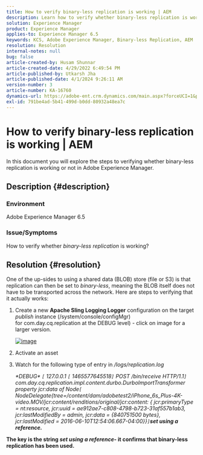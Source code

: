 ```yaml
---
title: How to verify binary-less replication is working | AEM
description: Learn how to verify whether binary-less replication is working or not in Adobe Experience Manager.
solution: Experience Manager
product: Experience Manager
applies-to: Experience Manager 6.5
keywords: KCS, Adobe Experience Manager, Binary-less Replication, AEM
resolution: Resolution
internal-notes: null
bug: false
article-created-by: Husam Shunnar
article-created-date: 4/29/2022 6:49:54 PM
article-published-by: Utkarsh Jha
article-published-date: 4/1/2024 9:26:11 AM
version-number: 3
article-number: KA-16760
dynamics-url: https://adobe-ent.crm.dynamics.com/main.aspx?forceUCI=1&pagetype=entityrecord&etn=knowledgearticle&id=5df78e22-edc7-ec11-a7b6-0022480a1d64
exl-id: 791be4ad-5b41-499d-b0dd-80932a48ea7c
---
```

# How to verify binary-less replication is working | AEM


In this document you will explore the steps to verifying whether binary-less replication is working or not in Adobe Experience Manager.

## Description {#description}


### <b>Environment</b>

Adobe Experience Manager 6.5



### <b>Issue/Symptoms</b>

How to verify whether *binary-less replication* is working?


## Resolution {#resolution}


One of the up-sides to using a shared data (BLOB) store (file or S3) is that replication can then be set to *binary-less*, meaning the BLOB itself does not have to be transported across the network. Here are steps to verifying that it actually works:

1. Create a new <b>Apache Sling Logging Logger</b> configuration on the target *publish* instance (/system/console/configMgr) for com.day.cq.replication at the DEBUG level) - click on image for a larger version.<br>

    [![image](https://64.media.tumblr.com/7399cc8fc96a1bb17456e9aff2af2999/tumblr_inline_p9j3kgHl8K1r414c2_500.png)](https://href.li/?http://jayan.kandathil.ca/CQ-OPS/aem62/LoggingLogger-Replication.png)
2. Activate an asset


3. Watch for the following type of entry in */logs/replication.log*

    *\*DEBUG\* `[` 127.0.0.1 `[` 1465577645518`]`  POST /bin/receive HTTP/1.1`]`  com.day.cq.replication.impl.content.durbo.DurboImportTransformer property jcr:data of Node`[` NodeDelegate{tree=/content/dam/adobetest2/iPhone_6s_Plus-4K-video.MOV/jcr:content/renditions/original/jcr:content: { jcr:primaryType = nt:resource, jcr:uuid = ae912ae7-c808-4798-b723-31af557b1ab3, jcr:lastModifiedBy = admin, jcr:data = {840751500 bytes}, jcr:lastModified = 2016-06-10T12:54:06.667-04:00}}`]`<b>set using a reference.*


The key is the string *set using a reference*- it confirms that binary-less replication has been used.
